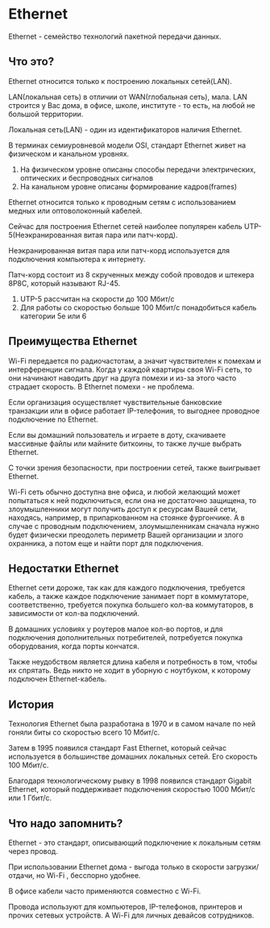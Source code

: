 # Ethernet
Ethernet - семейство технологий пакетной передачи данных.

## Что это?

Ethernet относится только к построению локальных сетей(LAN).

LAN(локальная сеть) в отличии от WAN(глобальная сеть), мала. LAN строится у Вас дома, в офисе, школе, институте - то есть, на любой не большой территории.

Локальная сеть(LAN) - один из идентификаторов наличия Ethernet.

В терминах семиуровневой модели OSI, стандарт Ethernet живет на физическом и канальном уровнях.
1. На физическом уровне описаны способы передачи электрических, оптических и беспроводных сигналов
2. На канальном уровне описаны формирование кадров(frames)

Ethernet относится только к проводным сетям с использованием медных или оптоволоконный кабелей.

Сейчас для построения Ethernet сетей наиболее популярен кабель UTP-5(Неэкранированная витая пара или патч-корд).

Неэкранированная витая пара или патч-корд используется для подключения компьютера к интернету.

Патч-корд состоит из 8 скрученных между собой проводов и штекера 8P8C, который называют RJ-45.

1. UTP-5 рассчитан на скорости до 100 Мбит/с
2. Для работы со скоростью больше 100 Мбит/с понадобиться кабель категории 5е или 6

## Преимущества Ethernet
Wi-Fi передается по радиочастотам, а значит чувствителен к помехам и интерференции сигнала. Когда у каждой квартиры своя Wi-Fi сеть, то они начинают наводить друг на друга помехи и из-за этого часто страдает скорость. В Ethernet помехи - не проблема.

Если организация осуществляет чувствительные банковские транзакции или в офисе работает IP-телефония, то выгоднее проводное подключение по Ethernet.

Если вы домашний пользователь и играете в доту, скачиваете массивные файлы или майните биткоины, то также лучше выбрать Ethernet.

С точки зрения безопасности, при построении сетей, также выигрывает Ethernet.

Wi-Fi сеть обычно доступна вне офиса, и любой желающий может попытаться к ней подключиться, если она не достаточно защищена, то злоумышленники могут получить доступ к ресурсам Вашей сети, находясь, например, в припаркованном на стоянке фургончике. А в случае с проводным подключением, злоумышленникам сначала нужно будет физически преодолеть периметр Вашей организации и злого охранника, а потом еще и найти порт для подключения.

## Недостатки Ethernet
Ethernet сети дороже, так как для каждого подключения, требуется кабель, а также каждое подключение занимает порт в коммутаторе, соответственно, требуется покупка большего кол-ва коммутаторов, в зависимости от кол-ва подключений.

В домашних условиях у роутеров малое кол-во портов, и для подключения дополнительных потребителей, потребуется покупка оборудования, когда порты кончатся.

Также неудобством является длина кабеля и потребность в том, чтобы их спрятать. Ведь никто не ходит в уборную с ноутбуком, к которому подключен Ethernet-кабель.

## История
Технология Ethernet была разработана в 1970 и в самом начале по ней гоняли биты со скоростью всего 10 Мбит/с.

Затем в 1995 появился стандарт Fast Ethernet, который сейчас используется в большинстве домашних локальных сетей. Его скорость 100 Мбит/c.

Благодаря технологическому рывку в 1998 появился стандарт Gigabit Ethernet, который поддерживает подключения скоростью 1000 Мбит/с или 1 Гбит/c.

## Что надо запомнить?
Ethernet - это стандарт, описывающий подключение к локальным сетям через провод.

При использовании Ethernet дома - выгода только в скорости загрузки/отдачи, но Wi-Fi , бесспорно удобнее.

В офисе кабели часто применяются совместно с Wi-Fi.

Провода используют для компьютеров, IP-телефонов, принтеров и прочих сетевых устройств. А Wi-Fi для личных девайсов сотрудников.
